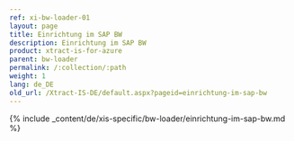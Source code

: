 ```yaml
---
ref: xi-bw-loader-01
layout: page
title: Einrichtung im SAP BW
description: Einrichtung im SAP BW
product: xtract-is-for-azure
parent: bw-loader
permalink: /:collection/:path
weight: 1
lang: de_DE
old_url: /Xtract-IS-DE/default.aspx?pageid=einrichtung-im-sap-bw
---
```

{% include _content/de/xis-specific/bw-loader/einrichtung-im-sap-bw.md %}
